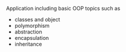 Application including basic OOP topics such as
* classes and object
* polymorphism
* abstraction
* encapsulation
* inheritance
